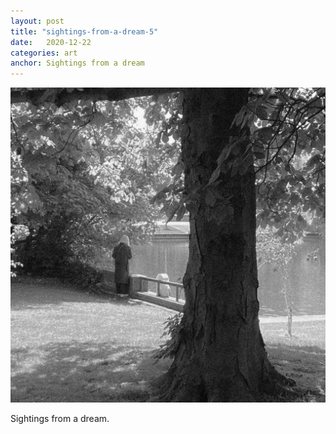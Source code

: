 ```yaml
---
layout: post
title: "sightings-from-a-dream-5"
date:   2020-12-22
categories: art
anchor: Sightings from a dream
---
```


![sightings-from-a-dream-5](/img/arts/sightings-from-a-dream-5.jpg)

<span class='image-details'>
Sightings from a dream.
</span>
